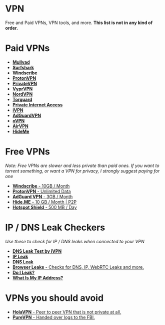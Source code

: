 # VPN

Free and Paid VPNs, VPN tools, and more.
**This list is not in any kind of order.**

# Paid VPNs

- [**Mullvad**](https://mullvad.net)
- [**Surfshark**](https://surfshark.com)
- [**Windscribe**](https://windscribe.com)
- [**ProtonVPN**](https://protonvpn.com)
- [**PrivateVPN**](https://privatevpn.com)
- [**VyprVPN**](https://vyprvpn.com)
- [**NordVPN**](https://nordvpn.com)
- [**Torguard**](https://torguard.net)
- [**Private Internet Access**](https:/privateinternetaccess.com/)
- [**iVPN**](https://ivpn.net)
- [**AdGuardVPN**](https://adguard-vpn.com/en/welcome.html)
- [**oVPN**](https://ovpn.com/en)
- [**AirVPN**](https://airvpn.org)
- [**HideMe**](https://hide.me/en/)


# Free VPNs
_Note: Free VPNs are slower and less private than paid ones. If you want to torrent something, or want a VPN for privacy, I strongly suggest paying for one_

- [**Windscribe** - 10GB / Month](https://windscribe.com/features/use-for-free)
- [**ProtonVPN** - Unlimited Data](https://protonvpn.com/pricing)
- [**AdGuard VPN** - 3GB / Month](https://adguard-vpn.com/en/welcome.html)
- [**Hide.ME** - 10 GB / Month | P2P](https://hide.me/en/free-vpn)
- [**Hotspot Shield** - 500 MB / Day](https://hotspotshield.com/free-vpn)

# IP / DNS Leak Checkers
_Use these to check for IP / DNS leaks when connected to your VPN_

- [**DNS Leak Test by iVPN**](https://www.dnsleaktest.com)
- [**IP Leak**](https://ipleak.net)
- [**DNS Leak**](https://bash.ws/dnsleak)
- [**Browser Leaks** - Checks for DNS, IP, WebRTC Leaks and more.](https://browserleaks.com)
- [**Do I Leak?**](https://www.top10vpn.com/tools/do-i-leak)
- [**What Is My IP Address?**](https://whatismyipaddress.com)

# VPNs you should avoid

- [**HolaVPN** - Peer to peer VPN that is not private at all.](https://hola.org/)
- [**PureVPN** - Handed over logs to the FBI.](https://purevpn.com)
